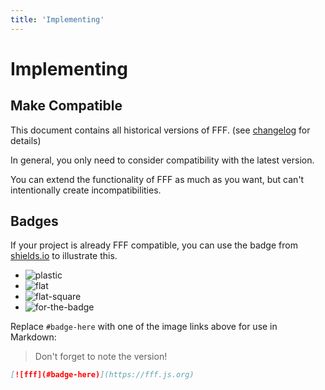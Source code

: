 ```yaml
---
title: 'Implementing'
---
```


# Implementing

## Make Compatible

This document contains all historical versions of FFF. (see [changelog](/version/changelog.html) for details)

In general, you only need to consider compatibility with the latest version.

You can extend the functionality of FFF as much as you want, but can't intentionally create incompatibilities.

## Badges

If your project is already FFF compatible,
you can use the badge from [shields.io](https://shields.io) to illustrate this.

<script setup>
  import { version as pkgVersion } from '../../packages/fff-flavored-frontmatter/package.json'
  const version = pkgVersion.split('.').slice(0, 2).join('.')
</script>

<ul>
  <li><img :src="`https://img.shields.io/badge/%F0%9F%8C%9F%20F%20F%20F-${version}-yellow?style=plastic`" alt="plastic"></li>
  <li><img :src="`https://img.shields.io/badge/%F0%9F%8C%9F%20F%20F%20F-${version}-yellow?style=flat`" alt="flat"></li>
  <li><img :src="`https://img.shields.io/badge/%F0%9F%8C%9F%20F%20F%20F-${version}-yellow?style=flat-square`" alt="flat-square"></li>
  <li><img :src="`https://img.shields.io/badge/%F0%9F%8C%9F%20F%20F%20F-${version}-yellow?style=for-the-badge`" alt="for-the-badge"></li>
</ul>

Replace `#badge-here` with one of the image links above for use in Markdown:

> Don't forget to note the version!

```md
[![fff](#badge-here)](https://fff.js.org)
```

